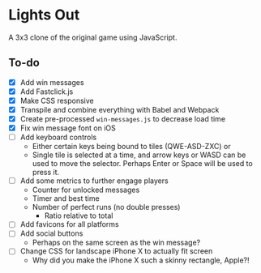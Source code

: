 # Lights Out

A 3x3 clone of the original game using JavaScript.

## To-do
- [X] Add win messages
- [X] Add Fastclick.js
- [X] Make CSS responsive
- [X] Transpile and combine everything with Babel and Webpack
- [X] Create pre-processed `win-messages.js` to decrease load time
- [X] Fix win message font on iOS
- [ ] Add keyboard controls
  - Either certain keys being bound to tiles (QWE-ASD-ZXC) or
  - Single tile is selected at a time, and arrow keys or WASD can be used to move the selector. Perhaps Enter or Space will be used to press it.
- [ ] Add some metrics to further engage players
  - Counter for unlocked messages
  - Timer and best time
  - Number of perfect runs (no double presses)
    - Ratio relative to total
- [ ] Add favicons for all platforms
- [ ] Add social buttons
  - Perhaps on the same screen as the win message?
- [ ] Change CSS for landscape iPhone X to actually fit screen
  - Why did you make the iPhone X such a skinny rectangle, Apple?!
